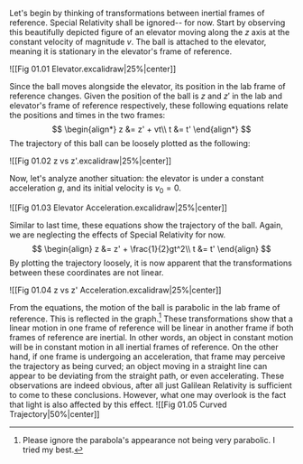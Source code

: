Let's begin by thinking of transformations between inertial frames of reference. Special Relativity shall be ignored-- for now.
Start by observing this beautifully depicted figure of an elevator moving along the $z$ axis at the constant velocity of magnitude $v$. The ball is attached to the elevator, meaning it is stationary in the elevator's frame of reference.

![[Fig 01.01 Elevator.excalidraw|25%|center]]

Since the ball moves alongside the elevator, its position in the lab frame of reference changes.
Given the position of the ball is $z$ and $z'$ in the lab and elevator's frame of reference respectively, these following equations relate the positions and times in the two frames:
$$
\begin{align*}
z &= z' + vt\\
t &= t'
\end{align*}
$$
The trajectory of this ball can be loosely plotted as the following:

![[Fig 01.02 z vs z'.excalidraw|25%|center]]

Now, let's analyze another situation: the elevator is under a constant acceleration $g$, and its initial velocity is $v_0 = 0$. 

![[Fig 01.03 Elevator Acceleration.excalidraw|25%|center]]

Similar to last time, these equations show the trajectory of the ball. Again, we are neglecting the effects of Special Relativity for now.
$$
\begin{align}
z &= z' + \frac{1}{2}gt^2\\
t &= t'
\end{align}
$$
By plotting the trajectory loosely, it is now apparent that the transformations between these coordinates are not linear.

![[Fig 01.04 z vs z' Acceleration.excalidraw|25%|center]]

From the equations, the motion of the ball is parabolic in the lab frame of reference. This is reflected in the graph.[^1] 
These transformations show that a linear motion in one frame of reference will be linear in another frame if both frames of reference are inertial. In other words, an object in constant motion will be in constant motion in all inertial frames of reference.
On the other hand, if one frame is undergoing an acceleration, that frame may perceive the trajectory as being curved; an object moving in a straight line can appear to be deviating from the straight path, or even accelerating.
These observations are indeed obvious, after all just Galilean Relativity is sufficient to come to these conclusions. However, what one may overlook is the fact that light is also affected by this effect. 
![[Fig 01.05 Curved Trajectory|50%|center]]

[^1]: Please ignore the parabola's appearance not being very parabolic. I tried my best.
